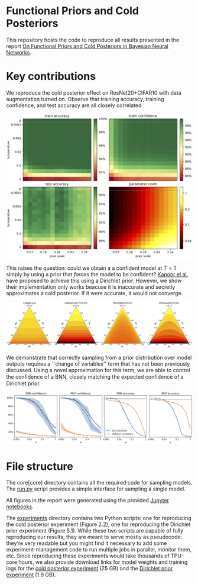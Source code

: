 # Functional Priors and Cold Posteriors

This repository hosts the code to reproduce all results presented in the report [On Functional Priors and Cold Posteriors in Bayesian Neural Networks](report.pdf).

# Key contributions

We reproduce the cold posterior effect on ResNet20+CIFAR10 with data augmentation turned on. Observe that training accuracy, training confidence, and test accuracy are all closely correlated.

![](illustrations/temp_scale_grid.png)

This raises the question: could we obtain a a confident model at $T=1$ simply by using a prior that *forces* the model to be confident? [Kapoor el al.](https://arxiv.org/abs/2203.16481) have proposed to achieve this using a Dirichlet prior. However, we show their implementation only works beacuse it is inaccurate and secretly approximates a cold posterior. If it were accurate, it would not converge.

![](illustrations/likelihood_densities.png)

We demonstrate that correctly sampling from a prior distribution over model outputs requires a ``change of variables'' term that has not been previously discussed. Using a novel approximation for this term, we are able to control the conﬁdence of a BNN, closely matching the expected conﬁdence of a Dirichlet prior.

![](illustrations/mnist_dirichlet_models.png)

# File structure

The core[core] directory contains all the required code for sampling models. The [run.py](core/run.py) script provides a simple interface for sampling a single model.

All figures in the report were generated using the provided [Jupyter notebooks](notebooks).

The [experiments](experiments) directory contains two Python scripts: one for reproducing the cold posterior experiment (Figure 2.2), one for reproducing the Dirichlet prior experiment (Figure 5.1). While these two scripts are capable of fully reproducing our results, they are meant to serve mostly as pseudocode: they're very readable but you might find it necessary to add some experiment-management code to run multiple jobs in parallel, monitor them, etc. Since reproducing these experiments would take thousands of TPU-core hours, we also provide download links for model weights and training logs for the [cold posterior experiment](https://pub-e8bbdcbe8f6243b2a9933704a9b1d8bc.r2.dev/weights/bnn-dirichlet/resnet_cold.zip) (25 GB) and the [Dirichlet prior experiment](https://pub-e8bbdcbe8f6243b2a9933704a9b1d8bc.r2.dev/weights/bnn-dirichlet/mnist_dirichlet.zip) (1.9 GB).

